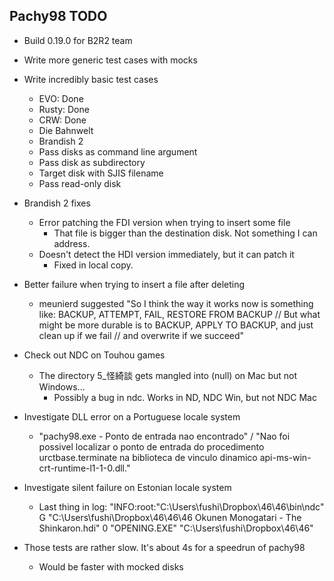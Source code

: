 ## Pachy98 TODO
* Build 0.19.0 for B2R2 team

* Write more generic test cases with mocks

* Write incredibly basic test cases
	* EVO: Done
	* Rusty: Done
	* CRW: Done
	* Die Bahnwelt
	* Brandish 2
	* Pass disks as command line argument
	* Pass disk as subdirectory
	* Target disk with SJIS filename
	* Pass read-only disk

* Brandish 2 fixes
	* Error patching the FDI version when trying to insert some file
		* That file is bigger than the destination disk. Not something I can address.
	* Doesn't detect the HDI version immediately, but it can patch it
		* Fixed in local copy.

* Better failure when trying to insert a file after deleting
	* meunierd suggested "So I think the way it works now is something like: BACKUP, ATTEMPT, FAIL, RESTORE FROM BACKUP // But what might be more durable is to BACKUP, APPLY TO BACKUP, and just clean up if we fail // and overwrite if we succeed"

* Check out NDC on Touhou games
	* The directory 5_怪綺談 gets mangled into (null) on Mac but not Windows...
		* Possibly a bug in ndc. Works in ND, NDC Win, but not NDC Mac

* Investigate DLL error on a Portuguese locale system
	* "pachy98.exe - Ponto de entrada nao encontrado" / "Nao foi possivel localizar o ponto de entrada do procedimento urctbase.terminate na biblioteca de vinculo dinamico api-ms-win-crt-runtime-l1-1-0.dll."

* Investigate silent failure on Estonian locale system
	* Last thing in log: "INFO:root:"C:\Users\fushi\Dropbox\46\46\bin\ndc" G "C:\Users\fushi\Dropbox\46\46\46 Okunen Monogatari - The Shinkaron.hdi" 0 "OPENING.EXE" "C:\Users\fushi\Dropbox\46\46"

* Those tests are rather slow. It's about 4s for a speedrun of pachy98
	* Would be faster with mocked disks

